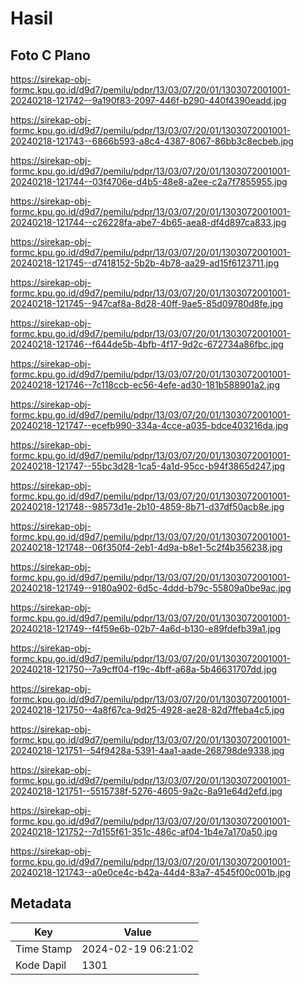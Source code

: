 # Hasil

## Foto C Plano

https://sirekap-obj-formc.kpu.go.id/d9d7/pemilu/pdpr/13/03/07/20/01/1303072001001-20240218-121742--9a190f83-2097-446f-b290-440f4390eadd.jpg

https://sirekap-obj-formc.kpu.go.id/d9d7/pemilu/pdpr/13/03/07/20/01/1303072001001-20240218-121743--6866b593-a8c4-4387-8067-86bb3c8ecbeb.jpg

https://sirekap-obj-formc.kpu.go.id/d9d7/pemilu/pdpr/13/03/07/20/01/1303072001001-20240218-121744--03f4706e-d4b5-48e8-a2ee-c2a7f7855955.jpg

https://sirekap-obj-formc.kpu.go.id/d9d7/pemilu/pdpr/13/03/07/20/01/1303072001001-20240218-121744--c26228fa-abe7-4b65-aea8-df4d897ca833.jpg

https://sirekap-obj-formc.kpu.go.id/d9d7/pemilu/pdpr/13/03/07/20/01/1303072001001-20240218-121745--d7418152-5b2b-4b78-aa29-ad15f6123711.jpg

https://sirekap-obj-formc.kpu.go.id/d9d7/pemilu/pdpr/13/03/07/20/01/1303072001001-20240218-121745--947caf8a-8d28-40ff-9ae5-85d09780d8fe.jpg

https://sirekap-obj-formc.kpu.go.id/d9d7/pemilu/pdpr/13/03/07/20/01/1303072001001-20240218-121746--f644de5b-4bfb-4f17-9d2c-672734a86fbc.jpg

https://sirekap-obj-formc.kpu.go.id/d9d7/pemilu/pdpr/13/03/07/20/01/1303072001001-20240218-121746--7c118ccb-ec56-4efe-ad30-181b588901a2.jpg

https://sirekap-obj-formc.kpu.go.id/d9d7/pemilu/pdpr/13/03/07/20/01/1303072001001-20240218-121747--ecefb990-334a-4cce-a035-bdce403216da.jpg

https://sirekap-obj-formc.kpu.go.id/d9d7/pemilu/pdpr/13/03/07/20/01/1303072001001-20240218-121747--55bc3d28-1ca5-4a1d-95cc-b94f3865d247.jpg

https://sirekap-obj-formc.kpu.go.id/d9d7/pemilu/pdpr/13/03/07/20/01/1303072001001-20240218-121748--98573d1e-2b10-4859-8b71-d37df50acb8e.jpg

https://sirekap-obj-formc.kpu.go.id/d9d7/pemilu/pdpr/13/03/07/20/01/1303072001001-20240218-121748--06f350f4-2eb1-4d9a-b8e1-5c2f4b356238.jpg

https://sirekap-obj-formc.kpu.go.id/d9d7/pemilu/pdpr/13/03/07/20/01/1303072001001-20240218-121749--9180a902-6d5c-4ddd-b79c-55809a0be9ac.jpg

https://sirekap-obj-formc.kpu.go.id/d9d7/pemilu/pdpr/13/03/07/20/01/1303072001001-20240218-121749--f4f59e6b-02b7-4a6d-b130-e89fdefb39a1.jpg

https://sirekap-obj-formc.kpu.go.id/d9d7/pemilu/pdpr/13/03/07/20/01/1303072001001-20240218-121750--7a9cff04-f19c-4bff-a68a-5b46631707dd.jpg

https://sirekap-obj-formc.kpu.go.id/d9d7/pemilu/pdpr/13/03/07/20/01/1303072001001-20240218-121750--4a8f67ca-9d25-4928-ae28-82d7ffeba4c5.jpg

https://sirekap-obj-formc.kpu.go.id/d9d7/pemilu/pdpr/13/03/07/20/01/1303072001001-20240218-121751--54f9428a-5391-4aa1-aade-268798de9338.jpg

https://sirekap-obj-formc.kpu.go.id/d9d7/pemilu/pdpr/13/03/07/20/01/1303072001001-20240218-121751--5515738f-5276-4605-9a2c-8a91e64d2efd.jpg

https://sirekap-obj-formc.kpu.go.id/d9d7/pemilu/pdpr/13/03/07/20/01/1303072001001-20240218-121752--7d155f61-351c-486c-af04-1b4e7a170a50.jpg

https://sirekap-obj-formc.kpu.go.id/d9d7/pemilu/pdpr/13/03/07/20/01/1303072001001-20240218-121743--a0e0ce4c-b42a-44d4-83a7-4545f00c001b.jpg


## Metadata

| Key        | Value               |
| ---------- | ------------------- |
| Time Stamp | 2024-02-19 06:21:02 |
| Kode Dapil | 1301                |



